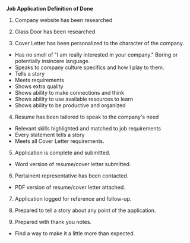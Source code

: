__Job Application Definition of Done__

1. Company website has been researched

2. Glass Door has been researched

3. Cover Letter has been personalized to the character of the company.
  - Has no smell of "I am really interested in your company." Boring or potentially insincere language.
  - Speaks to company culture specifics and how I play to them.
  - Tells a story
  - Meets requirements
  - Shows extra quality
  - Shows ability to make connections and think
  - Shows ability to use available resources to learn
  - Shows ability to be productive and organized

4. Resume has been tailored to speak to the company's need
  - Relevant skills highlighted and matched to job requirements
  - Every statement tells a story
  - Meets all Cover Letter requirements.

5. Application is complete and submitted.
  - Word version of resume/cover letter submitted.

6. Pertainent representative has been contacted.
  - PDF version of resume/cover letter attached.

7. Application logged for reference and follow-up.

8. Prepared to tell a story about any point of the application.

9. Prepared with thank you notes.
  - Find a way to make it a little more than expected.
